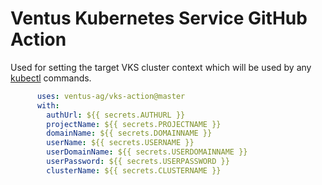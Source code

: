 # Ventus Kubernetes Service GitHub Action

Used for setting the target VKS cluster context which will be used by any [kubectl](https://kubernetes.io/docs/reference/kubectl/overview/) commands.

```yaml
      uses: ventus-ag/vks-action@master
      with: 
        authUrl: ${{ secrets.AUTHURL }}
        projectName: ${{ secrets.PROJECTNAME }}
        domainName: ${{ secrets.DOMAINNAME }}
        userName: ${{ secrets.USERNAME }}
        userDomainName: ${{ secrets.USERDOMAINNAME }}
        userPassword: ${{ secrets.USERPASSWORD }}
        clusterName: ${{ secrets.CLUSTERNAME }}
```
